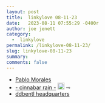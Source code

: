 ```yaml
---
layout: post
title:  linkylove 08-11-23
date:   2023-08-11 07:55:29 -0400r
author: joe jenett
category:
  -  linkylove
permalink: /linkylove-08-11-23/
slug: linkylove-08-11-23
summary: 
comments: false
---
```

<ul class="linkylove">
	<li>
	<a title="Pablo Morales" href="https://lifeofpablo.com/">Pablo Morales</a>
	</li>
	<li>
	<a title="Dime" href="https://rainy.gay/">- cinnabar rain -</a> <a class="normaltext" title="source" href="https://search.marginalia.nu/explore/random"><img src="https://iwebthings.joejenett.com/images/left-arrow.png" alt="" width="18"></a> <span title="led to site shown below">⇾</span>
	</li>
	<li>
	<a title="bentl" href="https://ddbentl.com/">ddbentl headquarters</a>
	</li>
</ul>
<a href="https://brid.gy/publish/mastodon"></a>